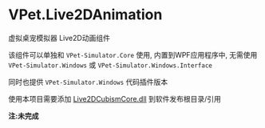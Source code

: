 # VPet.Live2DAnimation
虚拟桌宠模拟器 Live2D动画组件

该组件可以单独和 `VPet-Simulator.Core` 使用, 内置到WPF应用程序中, 无需使用 `VPet-Simulator.Windows` 或 `VPet-Simulator.Windows.Interface`

同时也提供 `VPet-Simulator.Windows` 代码插件版本

使用本项目需要添加 [Live2DCubismCore.dll](https://www.live2d.com/sdk/download/native/) 到软件发布根目录/引用

**注:未完成**
